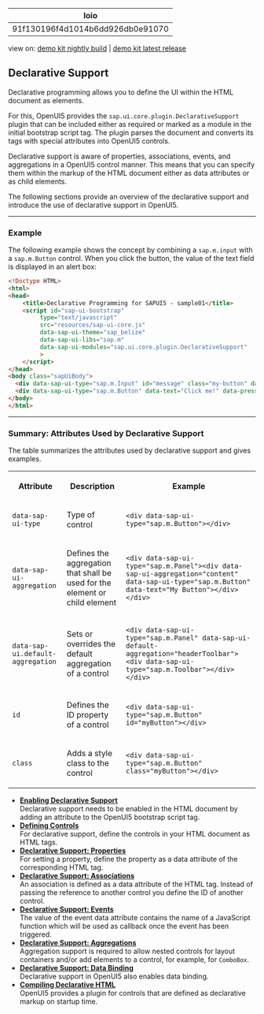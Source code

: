 <!-- loio91f130196f4d1014b6dd926db0e91070 -->

| loio |
| -----|
| 91f130196f4d1014b6dd926db0e91070 |

<div id="loio">

view on: [demo kit nightly build](https://openui5nightly.hana.ondemand.com/#/topic/91f130196f4d1014b6dd926db0e91070) | [demo kit latest release](https://openui5.hana.ondemand.com/#/topic/91f130196f4d1014b6dd926db0e91070)</div>

## Declarative Support

Declarative programming allows you to define the UI within the HTML document as elements.

For this, OpenUI5 provides the `sap.ui.core.plugin.DeclarativeSupport` plugin that can be included either as required or marked as a module in the initial bootstrap script tag. The plugin parses the document and converts its tags with special attributes into OpenUI5 controls.

Declarative support is aware of properties, associations, events, and aggregations in a OpenUI5 control manner. This means that you can specify them within the markup of the HTML document either as data attributes or as child elements.

The following sections provide an overview of the declarative support and introduce the use of declarative support in OpenUI5.

***

<a name="loio91f130196f4d1014b6dd926db0e91070__section_C1D3894EF36F4766B06E27E5675CA11F"/>

### Example

The following example shows the concept by combining a `sap.m.input` with a `sap.m.Button` control. When you click the button, the value of the text field is displayed in an alert box:

``` html
<!Doctype HTML>
<html>
<head>
	<title>Declarative Programming for SAPUI5 - sample01</title>
	<script id="sap-ui-bootstrap"
	     type="text/javascript"
	     src="resources/sap-ui-core.js"
	     data-sap-ui-theme="sap_belize"
	     data-sap-ui-libs="sap.m"
	     data-sap-ui-modules="sap.ui.core.plugin.DeclarativeSupport"
	     >
	</script>
</head>
<body class="sapUiBody">
  <div data-sap-ui-type="sap.m.Input" id="message" class="my-button" data-value="Hello World"></div>
  <div data-sap-ui-type="sap.m.Button" data-text="Click me!" data-press="handlePress"></div>
</body>
</html>
```

***

<a name="loio91f130196f4d1014b6dd926db0e91070__section_E477586F3CAD4371AC5E8CAEB1021D5E"/>

### Summary: Attributes Used by Declarative Support

The table summarizes the attributes used by declarative support and gives examples.


<table>
<tr>
<th>

Attribute



</th>
<th>

Description



</th>
<th>

Example



</th>
</tr>
<tr>
<td>

`data-sap-ui-type`



</td>
<td>

Type of control



</td>
<td>

`<div data-sap-ui-type="sap.m.Button"></div>`



</td>
</tr>
<tr>
<td>

`data-sap-ui-aggregation`



</td>
<td>

Defines the aggregation that shall be used for the element or child element



</td>
<td>

`<div data-sap-ui-type="sap.m.Panel"><div data-sap-ui-aggregation="content" data-sap-ui-type="sap.m.Button" data-text="My Button"></div></div>`



</td>
</tr>
<tr>
<td>

`data-sap-ui.default-aggregation`



</td>
<td>

Sets or overrides the default aggregation of a control



</td>
<td>

`<div data-sap-ui-type="sap.m.Panel" data-sap-ui-default-aggregation="headerToolbar"><div data-sap-ui-type="sap.m.Toolbar"></div></div>` 



</td>
</tr>
<tr>
<td>

`id`



</td>
<td>

Defines the ID property of a control



</td>
<td>

`<div data-sap-ui-type="sap.m.Button" id="myButton"></div>` 



</td>
</tr>
<tr>
<td>

`class`



</td>
<td>

Adds a style class to the control



</td>
<td>

`<div data-sap-ui-type="sap.m.Button" class="myButton"></div>` 



</td>
</tr>
</table>

-   **[Enabling Declarative Support](Enabling_Declarative_Support_91f17d6.md "Declarative support needs to be enabled in the HTML document by adding an attribute
		to the OpenUI5 bootstrap script
		tag.")**  
Declarative support needs to be enabled in the HTML document by adding an attribute to the OpenUI5 bootstrap script tag.
-   **[Defining Controls](Defining_Controls_91f1539.md "For declarative support, define the controls in your HTML document as HTML
		tags.")**  
For declarative support, define the controls in your HTML document as HTML tags.
-   **[Declarative Support: Properties](Declarative_Support_Properties_91f1619.md "For setting a property, define the property as a data attribute of the corresponding
		HTML tag.")**  
For setting a property, define the property as a data attribute of the corresponding HTML tag.
-   **[Declarative Support: Associations](Declarative_Support_Associations_91f13d9.md "An association is defined as a data attribute of the HTML tag. Instead of passing the
		reference to another control you define the ID of another control.")**  
An association is defined as a data attribute of the HTML tag. Instead of passing the reference to another control you define the ID of another control.
-   **[Declarative Support: Events](Declarative_Support_Events_91f15ad.md "The value of the event data attribute contains the name of a JavaScript function
		which will be used as callback once the event has been triggered.")**  
The value of the event data attribute contains the name of a JavaScript function which will be used as callback once the event has been triggered.
-   **[Declarative Support: Aggregations](Declarative_Support_Aggregations_91f136c.md "Aggregation support is required to allow nested controls for layout containers and/or
		add elements to a control, for example, for ComboBox.")**  
Aggregation support is required to allow nested controls for layout containers and/or add elements to a control, for example, for `ComboBox`.
-   **[Declarative Support: Data Binding](Declarative_Support_Data_Binding_020990b.md "Declarative support in OpenUI5 also enables data
		binding.")**  
Declarative support in OpenUI5 also enables data binding.
-   **[Compiling Declarative HTML](Compiling_Declarative_HTML_91f1454.md "OpenUI5 provides a plugin for controls that are defined as declarative markup on
		startup time.")**  
OpenUI5 provides a plugin for controls that are defined as declarative markup on startup time.

